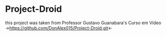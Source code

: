 # Project-Droid
this project was taken from Professor Gustavo Guanabara's 
Curso em Vídeo ->https://github.com/DonAlex015/Project-Droid.git<-
